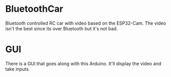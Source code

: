 # BluetoothCar
Bluetooth controlled RC car with video based on the ESP32-Cam. The video isn't the best since its over Bluetooth but it's not bad.

# GUI
There is a GUI that goes along with this Arduino. It'll display the video and take inputs.
